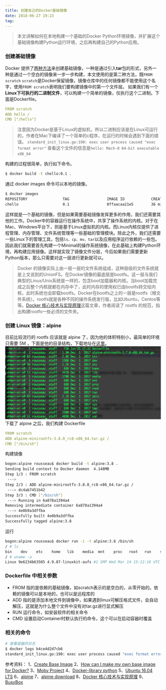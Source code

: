```yaml
---
title: 创建自己的Docker基础镜像
date: 2018-06-27 19:23
tag: 
---
```


> 本文讲解如何在本地构建一个基础的Docker Python环境镜像，并扩展这个基础镜像构建Python运行环境，之后再构建自己的Python应用。


### 创建基础镜像
Docker 提供了[两种方法](https://docs.docker.com/develop/develop-images/baseimages/#create-a-full-image-using-tar)来创建基础镜像，一种是通过引入**tar**包的形式，另外一种是通过一个空白的镜像来一步一步构建，本文使用的是第二种方法，既```FROM scratch```
```scratch```是Docker保留镜像，镜像仓库中的任何镜像都不能使用这个名字，使用```FROM scratch```表明我们要构建镜像中的第一个文件层。
如果我们有一个**Linux下可执行的二进制文件**，可以构建一个简单的镜像，仅执行这个二进制。下面是Dockerfile。
```yaml
FROM scratch
ADD hello /
CMD ["/hello"]
```
> 注意因为Docker是基于Linux的虚拟机，所以二进制应该是在Linux可运行的，作者在Mac下编译了一个简单的c程序，在运行的时候会遇到下面的错误。
```standard_init_linux.go:190: exec user process caused "exec format error"```
查看这个文件的信息是```hello: Mach-O 64-bit executable x86_64```

构建的过程很简单，执行如下命令。
```bash
$ docker build -t chello:0.1 .
```
通过 docker images 命令可以本地的镜像。
```bash
$ docker images
REPOSITORY                TAG                 IMAGE ID            CREATED             SIZE
chello                    0.1                 0ffaacaa21e5        36 minutes ago      8.43kB
```
这样就是一个基础的镜像，但是如果需要基础镜像发挥更多的作用，我们还需要其他的工作。Docker中的容器运行在操作系统中，共享了操作系统的内核。对于在Mac、Windows平台下，则是基于Linux虚拟机的内核。而Linux内核仅提供了进程管理、内存管理、文件系统管理等一些基础的管理模块。除此之外，我们还需要一些Linux下的管理工具，包括```ls、cp、mv、tar```以及应用程序运行依赖的一些包。因此我们就需要首先构建一个Minimal的操作系统镜像，在此基础上构建Python环境，再构建应用镜像。这样就实现了镜像文件分层，今后如果我们需要更新Python版本，那么只需要对这一层进行更新就可以。
> Docker 的镜像实际上由一层一层的文件系统组成，这种层级的文件系统就是上文说到的UnionFS。在Docker镜像的最底层是bootfs。这一层与我们典型的Linux/Unix系统是一样的，包含boot加载器和内核。当boot加载完成之后整个内核就都在内存中了，此时内存的使用权已由bootfs转交给内核，此时系统也会卸载bootfs。Docker在bootfs之上的一层是rootfs（根文件系统）。rootfs就是各种不同的操作系统发行版，比如Ubuntu，Centos等等。[Docker 核心技术与实现原理](https://draveness.me/docker)这篇文章，作者阅读了 rootfs 的规范，指出构建rootfs一些必须的文件夹。


### 创建 Linux 镜像：alpine
目前比较流行的 rootfs 应该就是 alpine 了，因为他的体积特别小，最简单的环境只需要 5M ，下面是他的目录结构，下载地址在[这里](https://alpinelinux.org/downloads/)。
![](./20180627-make-your-own-base-docker-image/39469-20180627192218133-1863209962.png)
下载了 alpine 之后，我们构建 Dockerfile
```yaml
FROM scratch
ADD alpine-minirootfs-3.8.0_rc8-x86_64.tar.gz /
CMD ["/bin/sh"]
```
构建镜像
```bash
bogon:alpine rousseau$ docker build -t alpine:3.8 .
Sending build context to Docker daemon  4.148MB
Step 1/3 : FROM scratch
 ---> 
Step 2/3 : ADD alpine-minirootfs-3.8.0_rc8-x86_64.tar.gz /
 ---> dc4ab7451b42
Step 3/3 : CMD ["/bin/sh"]
 ---> Running in 6a878a1394a4
Removing intermediate container 6a878a1394a4
 ---> 4e0b9a3dffba
Successfully built 4e0b9a3dffba
Successfully tagged alpine:3.8
```
运行
```bash
bogon:alpine rousseau$ docker run -i -t alpine:3.8 /bin/sh
/ # ls
bin    dev    etc    home   lib    media  mnt    proc   root   run    sbin   srv    sys    tmp    usr    var
/ # uname -a
Linux 9e6234b63505 4.9.87-linuxkit-aufs #1 SMP Wed Mar 14 15:12:16 UTC 2018 x86_64 Linux
```

### Dockerfile 中相关参数

* FROM 指的是依赖的基础镜像，如scratch表示的是空白的，从零开始的。依赖的镜像可以是本地的，也可以是远程库的
* ADD 指的是添加本地文件到镜像中，如果遇到linux可解压格式文件，会自动解压，这就是为什么整个文件中没有对tar.gz进行显式解压
* RUN 运行命令，如安装软件的相关命令
* CMD 设置启动Container时默认执行的命令，这个可以在启动容器时覆盖

### 相关的命令
```bash
# 查看容器的日志
$ docker logs b4ce4d2d7cb6
standard_init_linux.go:190: exec user process caused "exec format error"
```
参考资料：
1、[Create Base Image](https://docs.docker.com/develop/develop-images/baseimages/)
2、[How can I make my own base image for Docker?](https://stackoverflow.com/questions/18274088/how-can-i-make-my-own-base-image-for-docker)
3、[Moby Project](https://github.com/moby/moby)
4、[Docker-library python](https://github.com/docker-library/python/blob/master/2.7/alpine3.7/Dockerfile)
5、[Ubuntu 16.04 LTS](https://cloud-images.ubuntu.com/releases/16.04/release/)
6、[alpine](http://gliderlabs.viewdocs.io/docker-alpine/)
7、[alpine download](https://alpinelinux.org/downloads/)
8、[Docker 核心技术与实现原理](https://draveness.me/docker)
9、[BusyBox](https://busybox.net/about.html)












